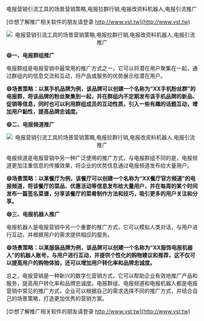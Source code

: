 电报营销引流工具的场景营销策略,电报拉群行销,电报改资料机器人,电报引流推广

[😍想了解推广相关软件的朋友请登录 http://www.vst.tw](http://www.vst.tw)

 <center><img src="https://vst.tw/MP4/tuiguang/png/4.png" alt="电报营销引流工具的场景营销策略,电报拉群行销,电报改资料机器人,电报引流推广"></center>

**😄一、电报群组推广**

电报群组是电报营销中最常用的推广方式之一，它可以将潜在用户聚集在一起，通过群组内的信息交流和互动，将产品或服务的优势展示给潜在用户。

**😄场景策略：以某手机品牌为例，该品牌可以创建一个名称为“XX手机粉丝群”的电报群，将该品牌的粉丝聚集到一起，并在群组内不定期发布该手机品牌的新品、促销等信息，同时也可以利用群组成员的互动性质，引入一些有趣的话题互动，增加用户黏性，提高品牌忠诚度。**

**😄二、电报频道推广**

 <center><img src="https://vst.tw/MP4/tuiguang/png/1.png" alt="电报营销引流工具的场景营销策略,电报拉群行销,电报改资料机器人,电报引流推广"></center>

电报频道是电报营销中另一种广泛使用的推广方式，与电报群组不同的是，电报频道更加注重信息的传播效果，将企业的优势信息通过电报频道发布给大量用户。

**😄场景策略：以某餐厅为例，该餐厅可以创建一个名称为“XX餐厅官方频道”的电报频道，将该餐厅的菜品、优惠活动等信息发布给大量用户，并在每周的某个时间发布一篇签名菜谱，分享该餐厅的菜肴制作方法和技巧，吸引更多的用户关注和分享。**

**😄三、电报机器人推广**

电报机器人是电报营销中另一个重要的推广方式，它可以模拟人类对话，与用户进行互动，并根据用户的需求提供相应的服务。

**😄场景策略：以某服装品牌为例，该品牌可以创建一个名称为“XX服饰电报机器人”的机器人账号，与用户进行互动，并提供个性化的购物建议和推荐，这不仅可以提高用户的购物体验，还可以增加用户转化率和品牌忠诚度。**

总之，电报营销是一种新兴的数字化营销方式，它可以帮助企业有效地推广产品和服务，提高用户转化率和品牌忠诚度。电报群组、电报频道和电报机器人都是电报营销中常见的推广方式，企业可以根据自己的需求选择不同的推广方式，并结合自己的场景策略，打造更加优秀的营销方案。

[😍想了解推广相关软件的朋友请登录 http://www.vst.tw](http://www.vst.tw)



